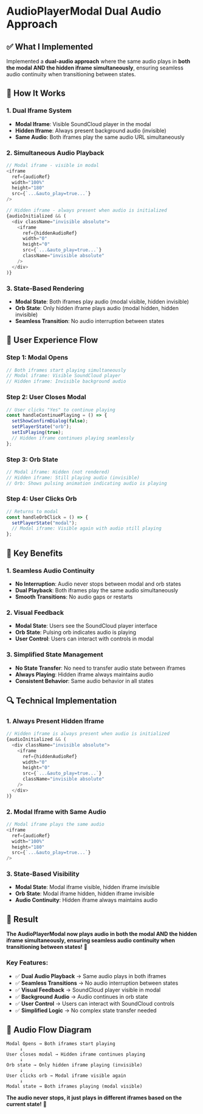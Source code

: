 # AudioPlayerModal Dual Audio Approach

## ✅ What I Implemented

Implemented a **dual-audio approach** where the same audio plays in **both the modal AND the hidden iframe simultaneously**, ensuring seamless audio continuity when transitioning between states.

## 🔧 How It Works

### **1. Dual Iframe System**
- **Modal Iframe**: Visible SoundCloud player in the modal
- **Hidden Iframe**: Always present background audio (invisible)
- **Same Audio**: Both iframes play the same audio URL simultaneously

### **2. Simultaneous Audio Playback**
```typescript
// Modal iframe - visible in modal
<iframe
  ref={audioRef}
  width="100%"
  height="180"
  src={`...&auto_play=true...`}
/>

// Hidden iframe - always present when audio is initialized
{audioInitialized && (
  <div className="invisible absolute">
    <iframe
      ref={hiddenAudioRef}
      width="0"
      height="0"
      src={`...&auto_play=true...`}
      className="invisible absolute"
    />
  </div>
)}
```

### **3. State-Based Rendering**
- **Modal State**: Both iframes play audio (modal visible, hidden invisible)
- **Orb State**: Only hidden iframe plays audio (modal hidden, hidden invisible)
- **Seamless Transition**: No audio interruption between states

## 🔄 User Experience Flow

### **Step 1: Modal Opens**
```typescript
// Both iframes start playing simultaneously
// Modal iframe: Visible SoundCloud player
// Hidden iframe: Invisible background audio
```

### **Step 2: User Closes Modal**
```typescript
// User clicks "Yes" to continue playing
const handleContinuePlaying = () => {
  setShowConfirmDialog(false);
  setPlayerState("orb");
  setIsPlaying(true);
  // Hidden iframe continues playing seamlessly
};
```

### **Step 3: Orb State**
```typescript
// Modal iframe: Hidden (not rendered)
// Hidden iframe: Still playing audio (invisible)
// Orb: Shows pulsing animation indicating audio is playing
```

### **Step 4: User Clicks Orb**
```typescript
// Returns to modal
const handleOrbClick = () => {
  setPlayerState("modal");
  // Modal iframe: Visible again with audio still playing
};
```

## 🎯 Key Benefits

### **1. Seamless Audio Continuity**
- **No Interruption**: Audio never stops between modal and orb states
- **Dual Playback**: Both iframes play the same audio simultaneously
- **Smooth Transitions**: No audio gaps or restarts

### **2. Visual Feedback**
- **Modal State**: Users see the SoundCloud player interface
- **Orb State**: Pulsing orb indicates audio is playing
- **User Control**: Users can interact with controls in modal

### **3. Simplified State Management**
- **No State Transfer**: No need to transfer audio state between iframes
- **Always Playing**: Hidden iframe always maintains audio
- **Consistent Behavior**: Same audio behavior in all states

## 🔍 Technical Implementation

### **1. Always Present Hidden Iframe**
```typescript
// Hidden iframe is always present when audio is initialized
{audioInitialized && (
  <div className="invisible absolute">
    <iframe
      ref={hiddenAudioRef}
      width="0"
      height="0"
      src={`...&auto_play=true...`}
      className="invisible absolute"
    />
  </div>
)}
```

### **2. Modal Iframe with Same Audio**
```typescript
// Modal iframe plays the same audio
<iframe
  ref={audioRef}
  width="100%"
  height="180"
  src={`...&auto_play=true...`}
/>
```

### **3. State-Based Visibility**
- **Modal State**: Modal iframe visible, hidden iframe invisible
- **Orb State**: Modal iframe hidden, hidden iframe invisible
- **Audio Continuity**: Hidden iframe always maintains audio

## 🎉 Result

**The AudioPlayerModal now plays audio in both the modal AND the hidden iframe simultaneously, ensuring seamless audio continuity when transitioning between states!** 🎉

### **Key Features:**
- ✅ **Dual Audio Playback** → Same audio plays in both iframes
- ✅ **Seamless Transitions** → No audio interruption between states
- ✅ **Visual Feedback** → SoundCloud player visible in modal
- ✅ **Background Audio** → Audio continues in orb state
- ✅ **User Control** → Users can interact with SoundCloud controls
- ✅ **Simplified Logic** → No complex state transfer needed

## 🔄 Audio Flow Diagram

```
Modal Opens → Both iframes start playing
     ↓
User closes modal → Hidden iframe continues playing
     ↓
Orb state → Only hidden iframe playing (invisible)
     ↓
User clicks orb → Modal iframe visible again
     ↓
Modal state → Both iframes playing (modal visible)
```

**The audio never stops, it just plays in different iframes based on the current state!** 🎵
